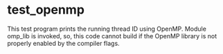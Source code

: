 # test_openmp
This test program prints the running thread ID using OpenMP.
Module omp_lib is invoked, so, this code cannot build if the OpenMP library 
is not properly enabled by the compiler flags.
